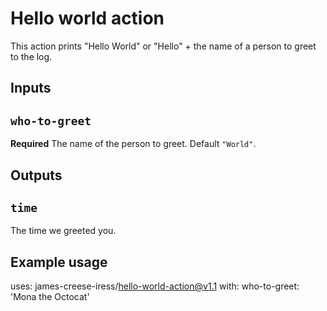 # Hello world action

This action prints "Hello World" or "Hello" + the name of a person to greet to the log.

## Inputs

## `who-to-greet`

**Required** The name of the person to greet. Default `"World"`.

## Outputs

## `time`

The time we greeted you.

## Example usage

uses: james-creese-iress/hello-world-action@v1.1
with:
  who-to-greet: 'Mona the Octocat'
